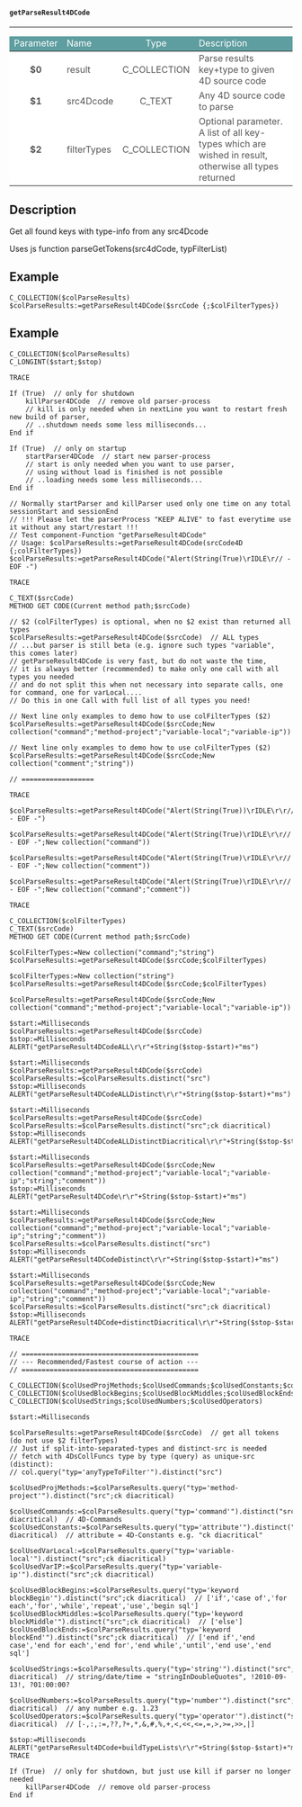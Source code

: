 ﻿<!-- PM: "getParseResult4DCode"
<< $0 - C_COLLECTION - parse result of 4Dcode
>> $1 - C_TEXT - src4Dcode
>> $2 - C_COLLECTION - filterTypes (optional)
Get all found keys with type-info from any src4Dcode -->
#### `getParseResult4DCode`
---
<table class="parTab">
  <thead>
    <tr style="color: white; background-color: cadetblue;">
      <td style="text-align: center;">Parameter</td>
      <td>Name</td>
      <td style="text-align: center;">Type</td>
      <td>Description</td>
    </tr>
  </thead>
  <tbody>
    <tr style="color: #555; background-color: white;">
      <td style="text-align: center; font-weight: bold;">$0</td>
      <td>result</td>
      <td style="text-align: center;">C_COLLECTION</td>
      <td>Parse results key+type to given 4D source code</td>
    </tr>
    <tr style="color: #555; background-color: white;">
      <td  style="text-align: center; font-weight: bold;">$1</td>
      <td>src4Dcode</td>
      <td style="text-align: center;">C_TEXT</td>
      <td>Any 4D source code to parse</td>
    </tr>
    <tr style="color: #555; background-color: white;">
      <td  style="text-align: center; font-weight: bold;">$2</td>
      <td>filterTypes</td>
      <td style="text-align: center;">C_COLLECTION</td>
      <td>Optional parameter.<br>A list of all key-types which are wished in result, otherwise all types returned</td>
    </tr>
  </tbody>
</table>

## Description
Get all found keys with type-info from any src4Dcode

Uses js function parseGetTokens(src4dCode, typFilterList)

## Example
```
C_COLLECTION($colParseResults)
$colParseResults:=getParseResult4DCode($srcCode {;$colFilterTypes})
```

## Example
```4d
C_COLLECTION($colParseResults)
C_LONGINT($start;$stop)

TRACE

If (True)  // only for shutdown
	killParser4DCode  // remove old parser-process
	// kill is only needed when in nextLine you want to restart fresh new build of parser,
	// ..shutdown needs some less milliseconds...
End if 

If (True)  // only on startup
	startParser4DCode  // start new parser-process
	// start is only needed when you want to use parser,
	// using without load is finished is not possible
	// ..loading needs some less milliseconds...
End if 

// Normally startParser and killParser used only one time on any total sessionStart and sessionEnd
// !!! Please let the parserProcess "KEEP ALIVE" to fast everytime use it without any start/restart !!!
// Test component-Function "getParseResult4DCode"
// Usage: $colParseResults:=getParseResult4DCode(srcCode4D {;colFilterTypes})
$colParseResults:=getParseResult4DCode("Alert(String(True)\rIDLE\r// - EOF -")

TRACE

C_TEXT($srcCode)
METHOD GET CODE(Current method path;$srcCode)

// $2 (colFilterTypes) is optional, when no $2 exist than returned all types
$colParseResults:=getParseResult4DCode($srcCode)  // ALL types
// ...but parser is still beta (e.g. ignore such types "variable", this comes later)
// getParseResult4DCode is very fast, but do not waste the time,
// it is always better (recommended) to make only one call with all types you needed
// and do not split this when not necessary into separate calls, one for command, one for varLocal....
// Do this in one Call with full list of all types you need!

// Next line only examples to demo how to use colFilterTypes ($2)
$colParseResults:=getParseResult4DCode($srcCode;New collection("command";"method-project";"variable-local";"variable-ip"))

// Next line only examples to demo how to use colFilterTypes ($2)
$colParseResults:=getParseResult4DCode($srcCode;New collection("comment";"string"))

// ==================

TRACE

$colParseResults:=getParseResult4DCode("Alert(String(True))\rIDLE\r\r// - EOF -")

$colParseResults:=getParseResult4DCode("Alert(String(True)\rIDLE\r\r// - EOF -";New collection("command"))

$colParseResults:=getParseResult4DCode("Alert(String(True)\rIDLE\r\r// - EOF -";New collection("comment"))

$colParseResults:=getParseResult4DCode("Alert(String(True)\rIDLE\r\r// - EOF -";New collection("command";"comment"))

TRACE

C_COLLECTION($colFilterTypes)
C_TEXT($srcCode)
METHOD GET CODE(Current method path;$srcCode)

$colFilterTypes:=New collection("command";"string")
$colParseResults:=getParseResult4DCode($srcCode;$colFilterTypes)

$colFilterTypes:=New collection("string")
$colParseResults:=getParseResult4DCode($srcCode;$colFilterTypes)

$colParseResults:=getParseResult4DCode($srcCode;New collection("command";"method-project";"variable-local";"variable-ip"))

$start:=Milliseconds
$colParseResults:=getParseResult4DCode($srcCode)
$stop:=Milliseconds
ALERT("getParseResult4DCodeALL\r\r"+String($stop-$start)+"ms")

$start:=Milliseconds
$colParseResults:=getParseResult4DCode($srcCode)
$colParseResults:=$colParseResults.distinct("src")
$stop:=Milliseconds
ALERT("getParseResult4DCodeALLDistinct\r\r"+String($stop-$start)+"ms")

$start:=Milliseconds
$colParseResults:=getParseResult4DCode($srcCode)
$colParseResults:=$colParseResults.distinct("src";ck diacritical)
$stop:=Milliseconds
ALERT("getParseResult4DCodeALLDistinctDiacritical\r\r"+String($stop-$start)+"ms")

$start:=Milliseconds
$colParseResults:=getParseResult4DCode($srcCode;New collection("command";"method-project";"variable-local";"variable-ip";"string";"comment"))
$stop:=Milliseconds
ALERT("getParseResult4DCode\r\r"+String($stop-$start)+"ms")

$start:=Milliseconds
$colParseResults:=getParseResult4DCode($srcCode;New collection("command";"method-project";"variable-local";"variable-ip";"string";"comment"))
$colParseResults:=$colParseResults.distinct("src")
$stop:=Milliseconds
ALERT("getParseResult4DCodeDistinct\r\r"+String($stop-$start)+"ms")

$start:=Milliseconds
$colParseResults:=getParseResult4DCode($srcCode;New collection("command";"method-project";"variable-local";"variable-ip";"string";"comment"))
$colParseResults:=$colParseResults.distinct("src";ck diacritical)
$stop:=Milliseconds
ALERT("getParseResult4DCode+distinctDiacritical\r\r"+String($stop-$start)+"ms")

TRACE

// ============================================
// --- Recommended/Fastest course of action ---
// ============================================

C_COLLECTION($colUsedProjMethods;$colUsedCommands;$colUsedConstants;$colUsedVarLocal;$colUsedVarIP)
C_COLLECTION($colUsedBlockBegins;$colUsedBlockMiddles;$colUsedBlockEnds)
C_COLLECTION($colUsedStrings;$colUsedNumbers;$colUsedOperators)

$start:=Milliseconds

$colParseResults:=getParseResult4DCode($srcCode)  // get all tokens (do not use $2 filterTypes)
// Just if split-into-separated-types and distinct-src is needed
// fetch with 4DsCollFuncs type by type (query) as unique-src (distinct):
// col.query("typ='anyTypeToFilter'").distinct("src")

$colUsedProjMethods:=$colParseResults.query("typ='method-project'").distinct("src";ck diacritical)

$colUsedCommands:=$colParseResults.query("typ='command'").distinct("src";ck diacritical)  // 4D-Commands
$colUsedConstants:=$colParseResults.query("typ='attribute'").distinct("src";ck diacritical)  // attribute = 4D-Constants e.g. "ck diacritical"

$colUsedVarLocal:=$colParseResults.query("typ='variable-local'").distinct("src";ck diacritical)
$colUsedVarIP:=$colParseResults.query("typ='variable-ip'").distinct("src";ck diacritical)

$colUsedBlockBegins:=$colParseResults.query("typ='keyword blockBegin'").distinct("src";ck diacritical)  // ['if','case of','for each','for','while','repeat','use','begin sql']
$colUsedBlockMiddles:=$colParseResults.query("typ='keyword blockMiddle'").distinct("src";ck diacritical)  // ['else']
$colUsedBlockEnds:=$colParseResults.query("typ='keyword blockEnd'").distinct("src";ck diacritical)  // ['end if','end case','end for each','end for','end while','until','end use','end sql']

$colUsedStrings:=$colParseResults.query("typ='string'").distinct("src";ck diacritical)  // string/date/time = "stringInDoubleQuotes", !2010-09-13!, ?01:00:00?

$colUsedNumbers:=$colParseResults.query("typ='number'").distinct("src";ck diacritical)  // any number e.g. 1.23
$colUsedOperators:=$colParseResults.query("typ='operator'").distinct("src";ck diacritical)  // [-,:,:=,??,?+,*,&,#,%,+,<,<<,<=,=,>,>=,>>,|]

$stop:=Milliseconds
ALERT("getParseResult4DCode+buildTypeLists\r\r"+String($stop-$start)+"ms")
TRACE

If (True)  // only for shutdown, but just use kill if parser no longer needed
	killParser4DCode  // remove old parser-process
End if 
```